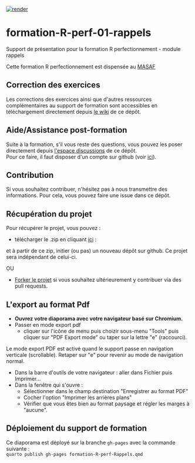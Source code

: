 <!-- badges: start -->
[![render](https://github.com/SSM-Agriculture/formation-R-perf-01-rappels/actions/workflows/publish.yaml/badge.svg)](https://github.com/SSM-Agriculture/formation-R-perf-01-rappels/actions)
<!-- badges: end -->

# formation-R-perf-01-rappels

Support de présentation pour la formation R perfectionnement - module rappels

Cette formation R perfectionnement est dispensée au [MASAF](https://agriculture.gouv.fr/)

## Correction des exercices

Les corrections des exercices ainsi que d'autres ressources complémentaires au support de formation sont accessibles en téléchargement directement depuis [le wiki](https://github.com/SSM-Agriculture/site-formations-R/wiki) de ce dépôt.  

## Aide/Assistance post-formation

Suite à la formation, s'il vous reste des questions, vous pouvez les poser directement depuis [l'espace discussions](https://github.com/SSM-Agriculture/site-formations-R/discussions) de ce dépôt.  
Pour ce faire, il faut disposer d'un compte sur github (voir [ici](https://github.com/signup?source=login)).  
 

## Contribution

Si vous souhaitez contribuer, n'hésitez pas à nous transmettre des informations. Pour cela, vous pouvez faire une issue dans ce dépôt.

## Récupération du projet

Pour récupérer le projet, vous pouvez :

- télécharger le .zip en cliquant [ici](https://github.com/SSM-Agriculture/formation-R-perf-01-rappels/archive/refs/heads/main.zip) : 

et à partir de ce zip, initier (ou pas) un nouveau dépôt sur github. Ce projet sera indépendant de celui-ci.

OU

- [Forker le projet](https://github.com/SSM-Agriculture/formation-R-perf-01-rappels/fork) si vous souhaitez ultérieurement y contribuer via des pull requests.

## L'export au format Pdf

- **Ouvrez votre diaporama avec votre navigateur basé sur Chromium.**  
- Passer en mode export pdf  
  - cliquer sur l'icône de menu puis choizir sous-menu "Tools" puis cliquer sur "PDF Export mode" ou taper sur la lettre "e" (raccourci).  
  
Le mode export PDF est activé quand le support passe en navigation verticale (scrollable). Retaper sur "e" pour revenir au mode de navigation normal.  


- Dans la barre d'outils de votre navigateur : aller dans Fichier puis Imprimer...
- Dans la fenêtre qui s'ouvre :
  - Sélectionner dans le champ destination "Enregistrer au format PDF"
  - Cocher l'option "Imprimer les arrières plans"
  - Vérifier que vous êtes bien au format paysage et régler les marges à "aucune". 

## Déploiement du support de formation

Ce diaporama est déployé sur la branche `gh-pages` avec la commande suivante :  
`quarto publish gh-pages formation-R-perf-Rappels.qmd`